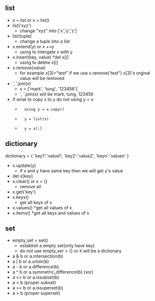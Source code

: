 ## list
* x = list or x = list()
* list('xyz')
    * change "xyz" into ['x','y','z']
* list(tuple)
    * change a tuple into a list
* x.extend(y) or x +=y
    * using to intergate x with y 
* x.insert(key, value)
*del x[i]
    * using to delete x[i]
* x.remove(value)
    * for example x[3]="test" if we use x.remove('test") x[3]'s orginal value will be removed
* ', '.join(x)
    * x = ['mark', 'tung', '123456']
    * ', '.join(x) will be mark, tung, 123456
* if wnat to copy x to y do not using y = x
    *       using y = x.copy()
    *       y = list(x)
    *       y = x[:]
## dictionary

 dictionary = { 
    'key1':'value1',
    'key2':'value2',
    'keyn':'valuen'
    }
   
* x.update(y)
    * if x and y have same key then we will get y's value
* del x[key]
* x.clear() or x = {}
    * remove all 
* x.get('key')
* x.keys()
    * get all keys of x
* x.values()
    *get all values of x
* x.items()
    *get all keys and values of x 
## set
* empty_set = set()
    * establish a empty set(only have key)
    * do not use empty_ser = {} or it will be a dictionary
* a & b or a.intersection(b)
* a | b or a.union(b)
* a - b or a.difference(b)
* a ^ b or a.symmetric_difference(b)  (xor)
* a <= b or a.issubset(b)
* a < b (proper subset)
* a >= b or a.issuperset(b)
* a > b (proper superset)


